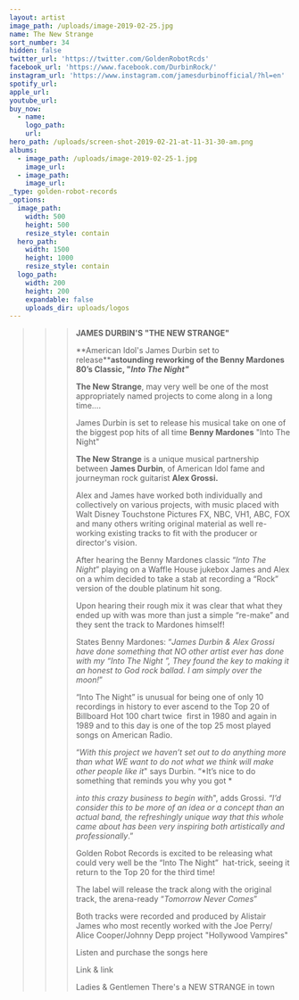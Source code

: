 ```yaml
---
layout: artist
image_path: /uploads/image-2019-02-25.jpg
name: The New Strange
sort_number: 34
hidden: false
twitter_url: 'https://twitter.com/GoldenRobotRcds'
facebook_url: 'https://www.facebook.com/DurbinRock/'
instagram_url: 'https://www.instagram.com/jamesdurbinofficial/?hl=en'
spotify_url:
apple_url:
youtube_url:
buy_now:
  - name:
    logo_path:
    url:
hero_path: /uploads/screen-shot-2019-02-21-at-11-31-30-am.png
albums:
  - image_path: /uploads/image-2019-02-25-1.jpg
    image_url:
  - image_path:
    image_url:
_type: golden-robot-records
_options:
  image_path:
    width: 500
    height: 500
    resize_style: contain
  hero_path:
    width: 1500
    height: 1000
    resize_style: contain
  logo_path:
    width: 200
    height: 200
    expandable: false
    uploads_dir: uploads/logos
---
```


> > > **JAMES DURBIN'S "THE NEW STRANGE"**
> > >
> > >
> > > **American Idol's James Durbin set to release****astounding reworking of the Benny Mardones 80’s Classic, "*Into The Night"***
> > >
> > >
> > > **The New Strange**, may very well be one of the most appropriately named projects to come along in a long time…. 
> > >
> > >
> > > James Durbin is set to release his musical take on one of the biggest pop hits of all time **Benny Mardones** "Into The Night"
> > >
> > >
> > > **The New Strange** is a unique musical partnership between **James Durbin**, of American Idol fame and journeyman rock guitarist **Alex Grossi.**
> > >
> > >
> > > Alex and James have worked both individually and collectively on various projects, with music placed with Walt Disney Touchstone Pictures FX, NBC, VH1, ABC, FOX and many others writing original material as well re-working existing tracks to fit with the producer or director's vision. 
> > >
> > >
> > > After hearing the Benny Mardones classic “*Into The Night*” playing on a Waffle House jukebox James and Alex on a whim decided to take a stab at recording a “Rock” version of the double platinum hit song. 
> > >
> > >
> > > Upon hearing their rough mix it was clear that what they ended up with was more than just a simple “re-make” and they sent the track to Mardones himself!
> > >
> > >
> > > States Benny Mardones: “*James Durbin & Alex Grossi have done something that NO other artist ever has done with my “Into The Night ”, They found the key to making it an honest to God rock ballad. I am simply over the moon!*”
> > >
> > >
> > > “Into The Night” is unusual for being one of only 10 recordings in history to ever ascend to the Top 20 of Billboard Hot 100 chart twice  first in 1980 and again in 1989 and to this day is one of the top 25 most played songs on American Radio.
> > >
> > >
> > > “*With this project we haven’t set out to do anything more than what WE want to do not what we think will make other people like it*" says Durbin. “*It’s nice to do something that reminds you why you got *
> > >
> > >
> > > *into this crazy business to begin with*", adds Grossi. *“I’d consider this to be more of an idea or a concept than an actual band, the refreshingly unique way that this whole came about has been very inspiring both artistically and professionally*.”
> > >
> > >
> > > Golden Robot Records is excited to be releasing what could very well be the “Into The Night”  hat-trick, seeing it return to the Top 20 for the third time! 
> > >
> > >
> > > The label will release the track along with the original track, the arena-ready “*Tomorrow Never Comes*”
> > >
> > >
> > > Both tracks were recorded and produced by Alistair James who most recently worked with the Joe Perry/ Alice Cooper/Johnny Depp project "Hollywood Vampires"
> > >
> > >
> > > Listen and purchase the songs here
> > >
> > >
> > > Link & link
> > >
> > >
> > > Ladies & Gentlemen There's a NEW STRANGE in town